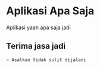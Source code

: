 # Aplikasi Apa Saja
Aplikasi yaah apa saja jadi

## Terima jasa jadi
```
~ Asalkan tidak sulit dijalani
```
